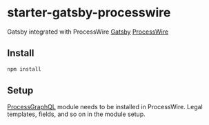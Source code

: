 # starter-gatsby-processwire

Gatsby integrated with ProcessWire
[Gatsby](https://www.gatsbyjs.org/)
[ProcessWire](https://processwire.com/)

## Install

```sh
npm install
```

## Setup

[ProcessGraphQL](http://modules.processwire.com/modules/process-graph-ql/) module needs to be installed in ProcessWire.
Legal templates, fields, and so on in the module setup.
